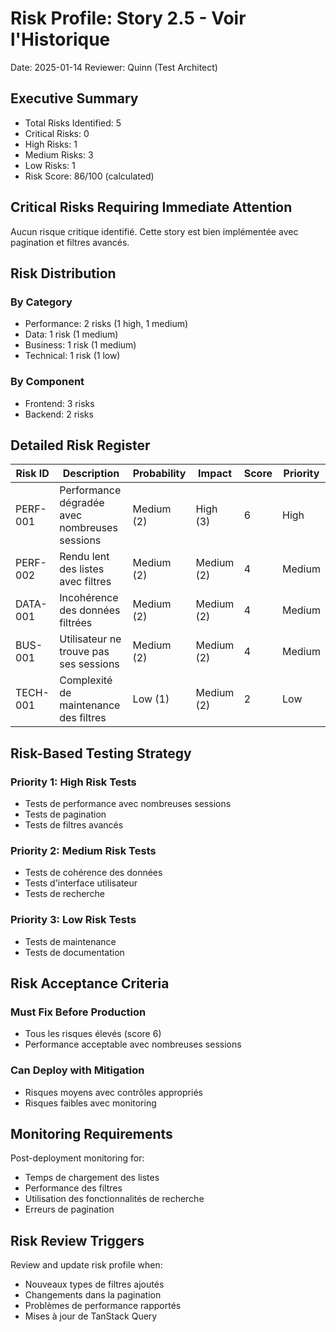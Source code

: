 # Risk Profile: Story 2.5 - Voir l'Historique

Date: 2025-01-14
Reviewer: Quinn (Test Architect)

## Executive Summary

- Total Risks Identified: 5
- Critical Risks: 0
- High Risks: 1
- Medium Risks: 3
- Low Risks: 1
- Risk Score: 86/100 (calculated)

## Critical Risks Requiring Immediate Attention

Aucun risque critique identifié. Cette story est bien implémentée avec pagination et filtres avancés.

## Risk Distribution

### By Category

- Performance: 2 risks (1 high, 1 medium)
- Data: 1 risk (1 medium)
- Business: 1 risk (1 medium)
- Technical: 1 risk (1 low)

### By Component

- Frontend: 3 risks
- Backend: 2 risks

## Detailed Risk Register

| Risk ID  | Description                                   | Probability | Impact     | Score | Priority |
| -------- | --------------------------------------------- | ----------- | ---------- | ----- | -------- |
| PERF-001 | Performance dégradée avec nombreuses sessions | Medium (2)  | High (3)   | 6     | High     |
| PERF-002 | Rendu lent des listes avec filtres            | Medium (2)  | Medium (2) | 4     | Medium   |
| DATA-001 | Incohérence des données filtrées              | Medium (2)  | Medium (2) | 4     | Medium   |
| BUS-001  | Utilisateur ne trouve pas ses sessions        | Medium (2)  | Medium (2) | 4     | Medium   |
| TECH-001 | Complexité de maintenance des filtres         | Low (1)     | Medium (2) | 2     | Low      |

## Risk-Based Testing Strategy

### Priority 1: High Risk Tests

- Tests de performance avec nombreuses sessions
- Tests de pagination
- Tests de filtres avancés

### Priority 2: Medium Risk Tests

- Tests de cohérence des données
- Tests d'interface utilisateur
- Tests de recherche

### Priority 3: Low Risk Tests

- Tests de maintenance
- Tests de documentation

## Risk Acceptance Criteria

### Must Fix Before Production

- Tous les risques élevés (score 6)
- Performance acceptable avec nombreuses sessions

### Can Deploy with Mitigation

- Risques moyens avec contrôles appropriés
- Risques faibles avec monitoring

## Monitoring Requirements

Post-deployment monitoring for:

- Temps de chargement des listes
- Performance des filtres
- Utilisation des fonctionnalités de recherche
- Erreurs de pagination

## Risk Review Triggers

Review and update risk profile when:

- Nouveaux types de filtres ajoutés
- Changements dans la pagination
- Problèmes de performance rapportés
- Mises à jour de TanStack Query
